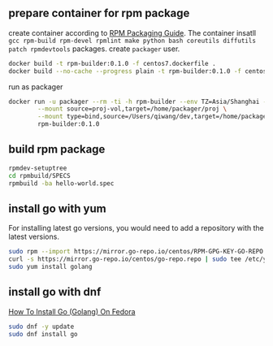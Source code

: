 ## prepare container for rpm package

create container according to [RPM Packaging Guide](https://rpm-packaging-guide.github.io/#introduction). The container insatll `gcc rpm-build rpm-devel rpmlint make python bash coreutils diffutils patch rpmdevtools` packages. create `packager` user.

```sh
docker build -t rpm-builder:0.1.0 -f centos7.dockerfile .
docker build --no-cache --progress plain -t rpm-builder:0.1.0 -f centos7.dockerfile .
```

run as packager
```sh
docker run -u packager --rm -ti -h rpm-builder --env TZ=Asia/Shanghai --name rpm-builder --privileged \
        --mount source=proj-vol,target=/home/packager/proj \
        --mount type=bind,source=/Users/qiwang/dev,target=/home/packager/develop \
        rpm-builder:0.1.0
```

## build rpm package

```sh
rpmdev-setuptree
cd rpmbuild/SPECS
rpmbuild -ba hello-world.spec
```

## install go with yum
For installing latest go versions, you would need to add a repository with the latest versions.
```sh
sudo rpm --import https://mirror.go-repo.io/centos/RPM-GPG-KEY-GO-REPO
curl -s https://mirror.go-repo.io/centos/go-repo.repo | sudo tee /etc/yum.repos.d/go-repo.repo
sudo yum install golang
```

## install go with dnf
[How To Install Go (Golang) On Fedora](https://computingforgeeks.com/how-to-install-go-golang-on-fedora/)
```sh 
sudo dnf -y update
sudo dnf install go
```
